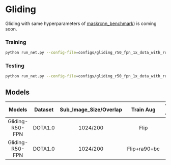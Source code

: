 # Gliding
Gliding with same hyperparameters of [maskrcnn_benchmark](https://github.com/MingtaoFu/gliding_vertex)) is coming soon.
### Training
```sh
python run_net.py --config-file=configs/gliding_r50_fpn_1x_dota_with_rotate_balance_cate.py --task=train
```
### Testing
```sh
python run_net.py --config-file=configs/gliding_r50_fpn_1x_dota_with_rotate_balance_cate.py --task=test
```

## Models

|    Models     | Dataset| Sub_Image_Size/Overlap |Train Aug | Test Aug | Optim | Lr schd | mAP    | Paper | Config     | Download   |
| :-----------: | :-----: |:-----:|:-----:| :-----: | :-----:| :-----:| :----: |:--------:|:--------: | :--------: |
| Gliding-R50-FPN |DOTA1.0|1024/200|Flip|-|  SGD   |   1x    | 72.14  | [arxiv](https://arxiv.org/abs/1911.09358)| [config](projects/gliding/configs/gliding_r50_fpn_1x_dota_with_flip.py) | [model]() |
| Gliding-R50-FPN |DOTA1.0|1024/200|Flip+ra90+bc|-|  SGD   |   1x    | 74.94   | [arxiv](https://arxiv.org/abs/1911.09358)| [config](projects/gliding/configs/gliding_r50_fpn_1x_dota_with_flip_rotate_balance_cate.py) | [model]() |
